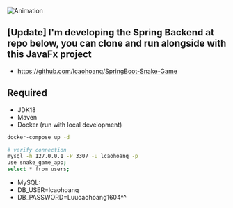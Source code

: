 ![Animation](https://github.com/lcaohoanq/Java-Snake-Game/assets/136492579/1c4782eb-ccf4-437e-a6b1-900ec68a58a3)

## [Update] I'm developing the Spring Backend at repo below, you can clone and run alongside with this JavaFx project
- https://github.com/lcaohoanq/SpringBoot-Snake-Game

## Required 
- JDK18
- Maven
- Docker (run with local development)
```bash
docker-compose up -d
```

```bash
# verify connection
mysql -h 127.0.0.1 -P 3307 -u lcaohoanq -p
use snake_game_app;
select * from users;
```

- MySQL: 
 - DB_USER=lcaohoanq
 - DB_PASSWORD=Luucaohoang1604^^
